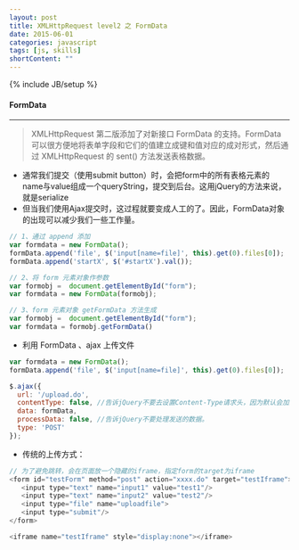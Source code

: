 ```yaml
---
layout: post
title: XMLHttpRequest level2 之 FormData
date: 2015-06-01
categories: javascript
tags: [js, skills]
shortContent: ""
---
```

{% include JB/setup %}

#### FormData

---

> XMLHttpRequest 第二版添加了对新接口 FormData 的支持。FormData 可以很方便地将表单字段和它们的值建立成键和值对应的成对形式，然后通过 XMLHttpRequest 的 sent() 方法发送表格数据。

* 通常我们提交（使用submit button）时，会把form中的所有表格元素的name与value组成一个queryString，提交到后台。这用jQuery的方法来说，就是serialize
* 但当我们使用Ajax提交时，这过程就要变成人工的了。因此，FormData对象的出现可以减少我们一些工作量。

````javascript
// 1、通过 append 添加
var formdata = new FormData();
formData.append('file', $('input[name=file]', this).get(0).files[0]);
formData.append('startX', $('#startX').val());

// 2、将 form 元素对象作参数 
var formobj =  document.getElementById("form");
var formdata = new FormData(formobj);

// 3、form 元素对象 getFormData 方法生成
var formobj =  document.getElementById("form");
var formdata = formobj.getFormData()
````

* 利用 FormData 、ajax 上传文件

````javascript
var formdata = new FormData();
formData.append('file', $('input[name=file]', this).get(0).files[0]);

$.ajax({
  url: '/upload.do',
  contentType: false, //告诉jQuery不要去设置Content-Type请求头，因为默认会加上 boundary 的。
  data: formData,
  processData: false, //告诉jQuery不要处理发送的数据。
  type: 'POST'
});
````

* 传统的上传方式：

````javascript
// 为了避免跳转，会在页面放一个隐藏的iframe，指定form的target为iframe
<form id="testForm" method="post" action="xxxx.do" target="testIframe">
   <input type="text" name="input1" value="test1"/>
   <input type="text" name="input2" value="test2"/>
   <input type="file" name="uploadfile">
   <input type="submit"/>
</form>

<iframe name="testIframe" style="display:none"></iframe>
````


